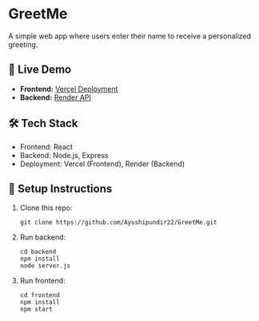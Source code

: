 # GreetMe
A simple web app where users enter their name to receive a personalized greeting. 

## 🚀 Live Demo
- **Frontend:** [Vercel Deployment](https://greetme1.onrender.com/)
- **Backend:** [Render API](https://greetme.vercel.app/)

## 🛠 Tech Stack
- Frontend: React
- Backend: Node.js, Express
- Deployment: Vercel (Frontend), Render (Backend)

## 📌 Setup Instructions
1. Clone this repo:  
   ```
   git clone https://github.com/Ayushipundir22/GreetMe.git
   ```
2. Run backend:
   ```
   cd backend
   npm install
   node server.js
   ```
3. Run frontend:
   ```
   cd frontend
   npm install
   npm start
   ```
